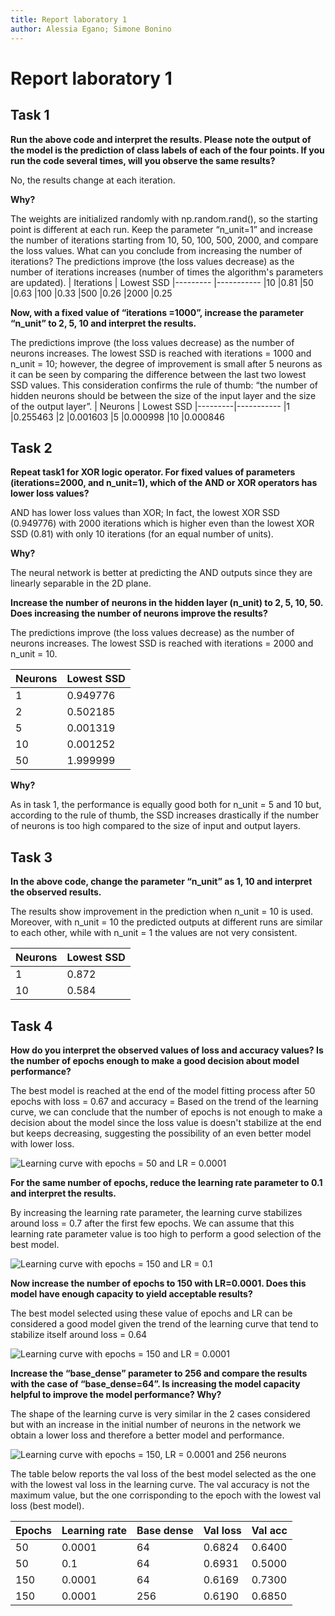 ```yaml
---
title: Report laboratory 1
author: Alessia Egano; Simone Bonino
---
```


# Report laboratory 1

## Task 1

**Run the above code and interpret the results. Please note the output of the model is the prediction of class labels of each of the four points. If you run the code several times, will you observe the same results?**

No, the results change at each iteration.

**Why?**

The weights are initialized randomly with np.random.rand(), so the starting point is different at each run.
Keep the parameter “n_unit=1” and increase the number of iterations starting from 10, 50, 100, 500, 2000, and compare the loss values. What can you conclude from increasing the number of iterations?
The predictions improve (the loss values decrease) as the number of iterations increases (number of times the algorithm's parameters are updated).
| Iterations | Lowest SSD
|---------   |-----------
|10          |0.81
|50          |0.63
|100         |0.33
|500         |0.26
|2000        |0.25

**Now, with a fixed value of “iterations =1000”, increase the parameter “n_unit” to 2, 5, 10 and interpret the results.**

The predictions improve (the loss values decrease) as the number of neurons increases. The lowest SSD is reached with iterations = 1000 and n_unit = 10; however, the degree of improvement is small after 5 neurons as it can be seen by comparing the difference between the last two lowest SSD values. This consideration confirms the rule of thumb: “the number of hidden neurons should be between the size of the input layer and the size of the output layer”.
| Neurons | Lowest SSD
|---------|-----------
|1        |0.255463
|2        |0.001603
|5        |0.000998
|10       |0.000846

## Task 2

**Repeat task1 for XOR logic operator. For fixed values of parameters (iterations=2000, and n_unit=1), which of the AND or XOR operators has lower loss values?**

AND has lower loss values than XOR; In fact, the lowest XOR SSD (0.949776) with 2000 iterations which is higher even than the lowest XOR SSD (0.81) with only 10 iterations (for an equal number of units).

**Why?**

The neural network is better at predicting the AND outputs since they are linearly separable in the 2D plane.

**Increase the number of neurons in the hidden layer (n_unit) to 2, 5, 10, 50. Does increasing the number of neurons improve the results?**

The predictions improve (the loss values decrease) as the number of neurons increases.
The lowest SSD is reached with iterations = 2000 and n_unit = 10.

| Neurons | Lowest SSD
|---------|-----------
|1        |0.949776
|2        |0.502185
|5        |0.001319
|10       |0.001252
|50       |1.999999

**Why?**

As in task 1, the performance is equally good both for n_unit = 5 and 10 but, according to the rule of thumb, the SSD increases drastically if the number of neurons is too high compared to the size of input and output layers.

## Task 3

**In the above code, change the parameter “n_unit” as 1, 10 and interpret the observed results.**

The results show improvement in the prediction when n_unit = 10 is used. Moreover, with n_unit = 10 the predicted outputs at different runs are similar to each other, while with n_unit = 1 the values are not very consistent.

| Neurons | Lowest SSD
|---------|------------
| 1       | 0.872
|10       | 0.584

## Task 4

**How do you interpret the observed values of loss and accuracy values? Is the number of epochs enough to make a good decision about model performance?**

The best model is reached at the end of the model fitting process after 50 epochs with loss = 0.67 and accuracy =
Based on the trend of the learning curve, we can conclude that the number of epochs is not enough to make a decision about the model since the loss value is doesn't stabilize at the end but keeps decreasing, suggesting the possibility of an even better model with lower loss.

![Learning curve with epochs = 50 and LR = 0.0001](/Lab1/images/learning_curve50_0001.png)

**For the same number of epochs, reduce the learning rate parameter to 0.1 and interpret the results.**

By increasing the learning rate parameter, the learning curve stabilizes around loss = 0.7 after the first few epochs. We can assume that this learning rate parameter value is too high to perform a good selection of the best model.

![Learning curve with epochs = 150 and LR = 0.1](/Lab1/images/learning_curve50_1.png)

**Now increase the number of epochs to 150 with LR=0.0001. Does this model have enough capacity to yield acceptable results?**

The best model selected using these value of epochs and LR can be considered a good model given the trend of the learning curve that tend to stabilize itself around loss = 0.64

![Learning curve with epochs = 150 and LR = 0.0001](/Lab1/images/learning_curve150_0001.png)

**Increase the “base_dense” parameter to 256 and compare the results with the case of “base_dense=64”. Is increasing the model capacity helpful to improve the model performance? Why?**

The shape of the learning curve is very similar in the 2 cases considered but with an increase in the initial number of neurons in the network we obtain a lower loss and therefore a better model and performance.

![Learning curve with epochs = 150, LR = 0.0001 and 256 neurons](/Lab1/images/learning_curve150_0001_256.png)

The table below reports the val loss of the best model selected as the one with the lowest val loss in the learning curve. The val accuracy is not the maximum value, but the one corrisponding to the epoch with the lowest val loss (best model).

| Epochs | Learning rate | Base dense | Val loss | Val acc |
|--------|---------------|------------|----------|---------|
| 50     | 0.0001        | 64         | 0.6824   | 0.6400  |
| 50     | 0.1           | 64         | 0.6931   | 0.5000  |
| 150    | 0.0001        | 64         | 0.6169   | 0.7300  |
| 150    | 0.0001        | 256        | 0.6190   | 0.6850  |
